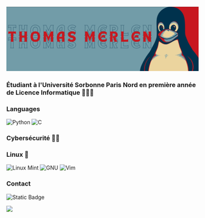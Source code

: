 ![](https://raw.githubusercontent.com/thomas-merlen/thomas-merlen/master/banner_github.png)

### Étudiant à l'Université Sorbonne Paris Nord en première année de Licence Informatique 🧑🏼‍💼

### Languages

![Python](https://img.shields.io/badge/-Python-000?&logo=Python)
![C](https://img.shields.io/badge/-C-000?&logo=C)

### Cybersécurité 👨‍💻

### Linux 🐧

![Linux Mint](https://img.shields.io/badge/-Linux_Mint-000?&logo=linuxmint)
![GNU](https://img.shields.io/badge/-GNU-000?&logo=GNU)
![Vim](https://img.shields.io/badge/-Vim-000?&logo=Vim)

### Contact 

![Static Badge](https://img.shields.io/badge/%F0%9F%93%A9_-thomas.merlen%40outlook.com-729ca8)

<img height="137px" src="https://github-readme-stats.vercel.app/api/top-langs/?username=thomas-merlen&hide=html&hide_title=true&hide_border=true&layout=compact&langs_count=6&exclude_repo=comp426,Redventures-Movie-Quotes&text_color=000&icon_color=fff&bg_color=729ca8&theme=graywhite" />
